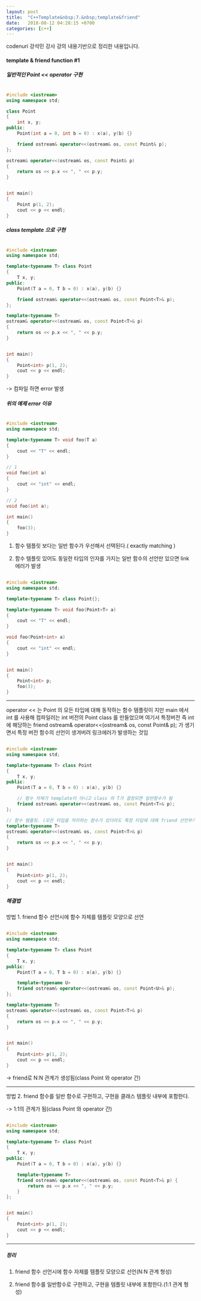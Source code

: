 ```yaml
---
layout: post
title:  "C++Template&nbsp;7.&nbsp;template&friend"
date:   2018-08-12 04:28:15 +0700
categories: [c++]
---
```


codenuri 강석민 강사 강의 내용기반으로 정리한 내용입니다.

#### template & friend function #1

##### 일반적인 Point << operator 구현

```cpp

#include <iostream>
using namespace std;

class Point
{
	int x, y;
public:
	Point(int a = 0, int b = 0) : x(a), y(b) {}

	friend ostream& operator<<(ostream& os, const Point& p);
};

ostream& operator<<(ostream& os, const Point& p)
{
	return os << p.x << ", " << p.y;
}


int main()
{
    Point p(1, 2);
	cout << p << endl;
}

```

##### class template 으로 구현

```cpp

#include <iostream>
using namespace std;

template<typename T> class Point
{
	T x, y;
public:
	Point(T a = 0, T b = 0) : x(a), y(b) {}

	friend ostream& operator<<(ostream& os, const Point<T>& p);
};

template<typename T>
ostream& operator<<(ostream& os, const Point<T>& p)
{
	return os << p.x << ", " << p.y;
}


int main()
{
    Point<int> p(1, 2);
	cout << p << endl;
}

```

-> 컴파일 하면 error 발생

##### 위의 예제 error 이유

```cpp

#include <iostream>
using namespace std;

template<typename T> void foo(T a)
{
	cout << "T" << endl;
}

// 1
void foo(int a)
{
	cout << "int" << endl;
}

// 2
void foo(int a);

int main()
{
    foo(3);
}

```

1. 함수 템플릿 보다는 일반 함수가 우선해서 선택된다.( exactly matching )

2. 함수 템플릿 있어도 동일한 타입의 인자를 가지는 일반 함수의 선언만 있으면 link 에러가 발생


```cpp

#include <iostream>
using namespace std;

template<typename T> class Point{};

template<typename T> void foo(Point<T> a)
{
	cout << "T" << endl;
}

void foo(Point<int> a)
{
	cout << "int" << endl;
}


int main()
{
	Point<int> p;
    foo(3);
}

```

---

operator << 는 Point 의 모든 타입에 대해 동작하는 함수 템플릿이 지만 main 에서 int 를 사용해 컴파일러는 int 버전의 Point class 를 만들었으며 여기서 특정버전 즉 int 에 해당하는 friend ostream& operator<<(ostream& os, const Point<int>& p); 가 생기면서 특정 버전 함수의 선언이 생겨버려 링크에러가 발생하는 것임

```cpp

#include <iostream>
using namespace std;

template<typename T> class Point
{
	T x, y;
public:
	Point(T a = 0, T b = 0) : x(a), y(b) {}

	// 함수 자체가 template이 아니고 class 의 T가 결정되면 일반함수가 됨
	friend ostream& operator<<(ostream& os, const Point<T>& p);
};

// 함수 템플릿. (모든 타입을 처리하는 함수가 있더라도 특정 타입에 대해 friend 선언부가 제공되고 있고 컴파일러는 특정버전 함수를 찾고 있으므로 선언만 있어 error 가 발생
template<typename T>
ostream& operator<<(ostream& os, const Point<T>& p)
{
	return os << p.x << ", " << p.y;
}


int main()
{
    Point<int> p(1, 2);
	cout << p << endl;
}

```

##### 해결법

방법 1. friend 함수 선언시에 함수 자체를 템플릿 모양으로 선언

```cpp

#include <iostream>
using namespace std;

template<typename T> class Point
{
	T x, y;
public:
	Point(T a = 0, T b = 0) : x(a), y(b) {}

	template<typename U>
	friend ostream& operator<<(ostream& os, const Point<U>& p);
};

template<typename T>
ostream& operator<<(ostream& os, const Point<T>& p)
{
	return os << p.x << ", " << p.y;
}


int main()
{
    Point<int> p(1, 2);
	cout << p << endl;
}

```

-> friend로 N:N 관계가 생성됨(class Point 와 operator 간)

---

방법 2. friend 함수를 일반 함수로 구현하고, 구현을 클래스 템플릿 내부에 포함한다.

-> 1:1의 관계가 됨(class Point 와 operator 간)

```cpp

#include <iostream>
using namespace std;

template<typename T> class Point
{
	T x, y;
public:
	Point(T a = 0, T b = 0) : x(a), y(b) {}

	template<typename T>
	friend ostream& operator<<(ostream& os, const Point<T>& p) {
		return os << p.x << ", " << p.y;
	}
};


int main()
{
    Point<int> p(1, 2);
	cout << p << endl;
}

```

---

##### 정리

1. friend 함수 선언시에 함수 자체를 템플릿 모양으로 선언(N:N 관계 형성)

2. friend 함수를 일반함수로 구현하고, 구현을 템플릿 내부에 포함한다.(1:1 관계 형성)

